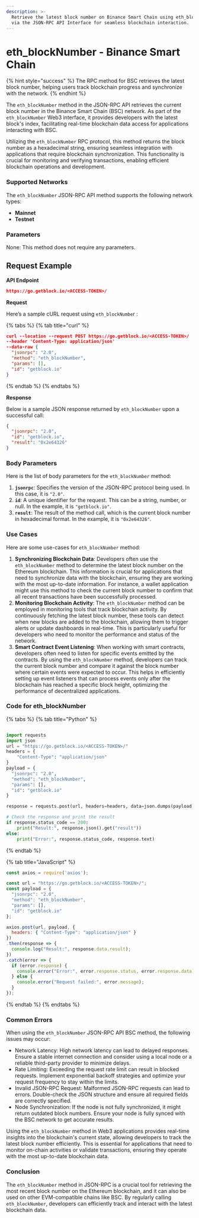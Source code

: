 ```yaml
---
description: >-
  Retrieve the latest block number on Binance Smart Chain using eth_blockNumber
  via the JSON-RPC API Interface for seamless blockchain interaction.
---
```


# eth\_blockNumber - Binance Smart Chain

{% hint style="success" %}
The RPC method for BSC retrieves the latest block number, helping users track blockchain progress and synchronize with the network.
{% endhint %}

The `eth_blockNumber` method in the JSON-RPC API retrieves the current block number in the Binance Smart Chain (BSC) network. As part of the `eth_blockNumber` Web3 interface, it provides developers with the latest block's index, facilitating real-time blockchain data access for applications interacting with BSC.

Utilizing the `eth_blockNumber` RPC protocol, this method returns the block number as a hexadecimal string, ensuring seamless integration with applications that require blockchain synchronization. This functionality is crucial for monitoring and verifying transactions, enabling efficient blockchain operations and development.

### Supported Networks

The `eth_blockNumber` JSON-RPC API method supports the following network types:

* **Mainnet**
* **Testnet**

### Parameters

None: This method does not require any parameters.

## Request Example

**API Endpoint**

```json
https://go.getblock.io/<ACCESS-TOKEN>/
```

**Request**

Here’s a sample cURL request using `eth_blockNumbe`r :

{% tabs %}
{% tab title="curl" %}
```json
curl --location --request POST https://go.getblock.io/<ACCESS-TOKEN>/
--header 'Content-Type: application/json' 
--data-raw {
  "jsonrpc": "2.0",
  "method": "eth_blockNumber",
  "params": [],
  "id": "getblock.io"
}
```
{% endtab %}
{% endtabs %}

**Response**

Below is a sample JSON response returned by `eth_blockNumber` upon a successful call:

```json
{
  "jsonrpc": "2.0",
  "id": "getblock.io",
  "result": "0x2e64326"
}
```

### Body Parameters

Here is the list of body parameters for the `eth_blockNumber` method:

1. **`jsonrpc`**: Specifies the version of the JSON-RPC protocol being used. In this case, it is `"2.0"`.
2. **`id`**: A unique identifier for the request. This can be a string, number, or null. In the example, it is `"getblock.io"`.
3. **`result`**: The result of the method call, which is the current block number in hexadecimal format. In the example, it is `"0x2e64326"`.

### Use Cases

Here are some use-cases for `eth_blockNumber` method:

1. **Synchronizing Blockchain Data**: Developers often use the `eth_blockNumber` method to determine the latest block number on the Ethereum blockchain. This information is crucial for applications that need to synchronize data with the blockchain, ensuring they are working with the most up-to-date information. For instance, a wallet application might use this method to check the current block number to confirm that all recent transactions have been successfully processed.
2. **Monitoring Blockchain Activity**: The `eth_blockNumber` method can be employed in monitoring tools that track blockchain activity. By continuously fetching the latest block number, these tools can detect when new blocks are added to the blockchain, allowing them to trigger alerts or update dashboards in real-time. This is particularly useful for developers who need to monitor the performance and status of the network.
3. **Smart Contract Event Listening**: When working with smart contracts, developers often need to listen for specific events emitted by the contracts. By using the `eth_blockNumber` method, developers can track the current block number and compare it against the block number where certain events were expected to occur. This helps in efficiently setting up event listeners that can process events only after the blockchain has reached a specific block height, optimizing the performance of decentralized applications.

### Code for eth\_blockNumber

{% tabs %}
{% tab title="Python" %}
```python

import requests
import json
url = "https://go.getblock.io/<ACCESS-TOKEN>/"
headers = {
    "Content-Type": "application/json"
}
payload = {
  "jsonrpc": "2.0",
  "method": "eth_blockNumber",
  "params": [],
  "id": "getblock.io"
}

response = requests.post(url, headers=headers, data=json.dumps(payload))

# Check the response and print the result
if response.status_code == 200:
    print("Result:", response.json().get("result"))
else:
    print("Error:", response.status_code, response.text)

```
{% endtab %}

{% tab title="JavaScript" %}
```javascript
const axios = require('axios');

const url = "https://go.getblock.io/<ACCESS-TOKEN>/";
const payload = {
  "jsonrpc": "2.0",
  "method": "eth_blockNumber",
  "params": [],
  "id": "getblock.io"
};

axios.post(url, payload, {
  headers: { "Content-Type": "application/json" }
})
.then(response => {
  console.log("Result:", response.data.result);
})
.catch(error => {
  if (error.response) {
    console.error("Error:", error.response.status, error.response.data);
  } else {
    console.error("Request failed:", error.message);
  }
});
```
{% endtab %}
{% endtabs %}

### Common Errors

When using the `eth_blockNumber` JSON-RPC API BSC method, the following issues may occur:

* Network Latency: High network latency can lead to delayed responses. Ensure a stable internet connection and consider using a local node or a reliable third-party provider to minimize delays.
* Rate Limiting: Exceeding the request rate limit can result in blocked requests. Implement exponential backoff strategies and optimize your request frequency to stay within the limits.
* Invalid JSON-RPC Request: Malformed JSON-RPC requests can lead to errors. Double-check the JSON structure and ensure all required fields are correctly specified.
* Node Synchronization: If the node is not fully synchronized, it might return outdated block numbers. Ensure your node is fully synced with the BSC network to get accurate results.

Using the `eth_blockNumber` method in Web3 applications provides real-time insights into the blockchain's current state, allowing developers to track the latest block number efficiently. This is essential for applications that need to monitor on-chain activities or validate transactions, ensuring they operate with the most up-to-date blockchain data.

### Conclusion

The `eth_blockNumber` method in JSON-RPC is a crucial tool for retrieving the most recent block number on the Ethereum blockchain, and it can also be used on other EVM-compatible chains like BSC. By regularly calling `eth_blockNumber`, developers can efficiently track and interact with the latest blockchain data.
